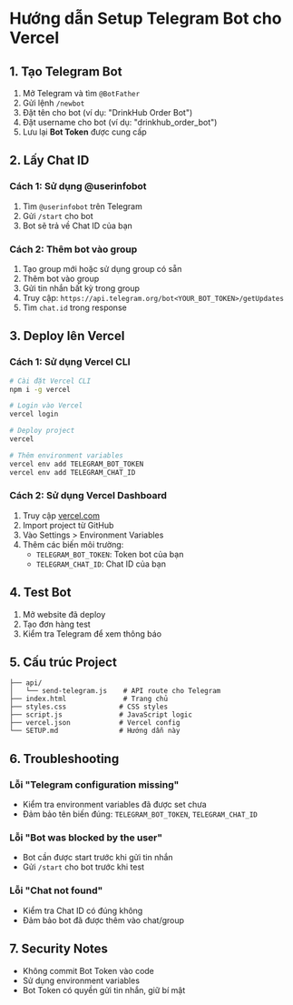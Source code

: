 # Hướng dẫn Setup Telegram Bot cho Vercel

## 1. Tạo Telegram Bot

1. Mở Telegram và tìm `@BotFather`
2. Gửi lệnh `/newbot`
3. Đặt tên cho bot (ví dụ: "DrinkHub Order Bot")
4. Đặt username cho bot (ví dụ: "drinkhub_order_bot")
5. Lưu lại **Bot Token** được cung cấp

## 2. Lấy Chat ID

### Cách 1: Sử dụng @userinfobot
1. Tìm `@userinfobot` trên Telegram
2. Gửi `/start` cho bot
3. Bot sẽ trả về Chat ID của bạn

### Cách 2: Thêm bot vào group
1. Tạo group mới hoặc sử dụng group có sẵn
2. Thêm bot vào group
3. Gửi tin nhắn bất kỳ trong group
4. Truy cập: `https://api.telegram.org/bot<YOUR_BOT_TOKEN>/getUpdates`
5. Tìm `chat.id` trong response

## 3. Deploy lên Vercel

### Cách 1: Sử dụng Vercel CLI
```bash
# Cài đặt Vercel CLI
npm i -g vercel

# Login vào Vercel
vercel login

# Deploy project
vercel

# Thêm environment variables
vercel env add TELEGRAM_BOT_TOKEN
vercel env add TELEGRAM_CHAT_ID
```

### Cách 2: Sử dụng Vercel Dashboard
1. Truy cập [vercel.com](https://vercel.com)
2. Import project từ GitHub
3. Vào Settings > Environment Variables
4. Thêm các biến môi trường:
   - `TELEGRAM_BOT_TOKEN`: Token bot của bạn
   - `TELEGRAM_CHAT_ID`: Chat ID của bạn

## 4. Test Bot

1. Mở website đã deploy
2. Tạo đơn hàng test
3. Kiểm tra Telegram để xem thông báo

## 5. Cấu trúc Project

```
├── api/
│   └── send-telegram.js    # API route cho Telegram
├── index.html              # Trang chủ
├── styles.css             # CSS styles
├── script.js              # JavaScript logic
├── vercel.json            # Vercel config
└── SETUP.md               # Hướng dẫn này
```

## 6. Troubleshooting

### Lỗi "Telegram configuration missing"
- Kiểm tra environment variables đã được set chưa
- Đảm bảo tên biến đúng: `TELEGRAM_BOT_TOKEN`, `TELEGRAM_CHAT_ID`

### Lỗi "Bot was blocked by the user"
- Bot cần được start trước khi gửi tin nhắn
- Gửi `/start` cho bot trước khi test

### Lỗi "Chat not found"
- Kiểm tra Chat ID có đúng không
- Đảm bảo bot đã được thêm vào chat/group

## 7. Security Notes

- Không commit Bot Token vào code
- Sử dụng environment variables
- Bot Token có quyền gửi tin nhắn, giữ bí mật

